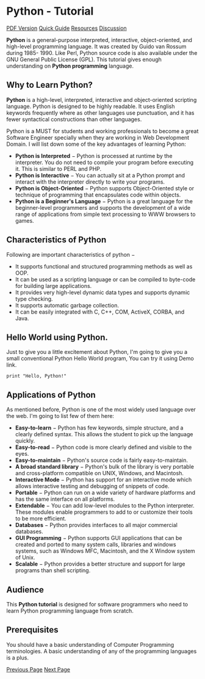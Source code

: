 # Python - Tutorial
[PDF Version](../python/python_pdf_version.md)
[Quick Guide](../python/python_quick_guide.md)
[Resources](../python/python_useful_resources.md)
[Discussion](../python/python_discussion.md)

**Python** is a general-purpose interpreted, interactive, object-oriented, and high-level programming language. It was created by Guido van Rossum during 1985- 1990. Like Perl, Python source code is also available under the GNU General Public License (GPL). This tutorial gives enough understanding on **Python programming** language.

## Why to Learn Python?
**Python** is a high-level, interpreted, interactive and object-oriented scripting language. Python is designed to be highly readable. It uses English keywords frequently where as other languages use punctuation, and it has fewer syntactical constructions than other languages.

Python is a MUST for students and working professionals to become a great Software Engineer specially when they are working in Web Development Domain. I will list down some of the key advantages of learning Python:

   * **Python is Interpreted** − Python is processed at runtime by the interpreter. You do not need to compile your program before executing it. This is similar to PERL and PHP.
   * **Python is Interactive** − You can actually sit at a Python prompt and interact with the interpreter directly to write your programs.
   * **Python is Object-Oriented** − Python supports Object-Oriented style or technique of programming that encapsulates code within objects.
   * **Python is a Beginner's Language** − Python is a great language for the beginner-level programmers and supports the development of a wide range of applications from simple text processing to WWW browsers to games.

## Characteristics of Python
Following are important characteristics of python −

   * It supports functional and structured programming methods as well as OOP.
   * It can be used as a scripting language or can be compiled to byte-code for building large applications.
   * It provides very high-level dynamic data types and supports dynamic type checking.
   * It supports automatic garbage collection.
   * It can be easily integrated with C, C++, COM, ActiveX, CORBA, and Java.

## Hello World using Python.
Just to give you a little excitement about Python, I'm going to give you a small conventional Python Hello World program, You can try it using Demo link.

```
print "Hello, Python!"
```
## Applications of Python
As mentioned before, Python is one of the most widely used language over the web. I'm going to list few of them here:

   * **Easy-to-learn** − Python has few keywords, simple structure, and a clearly defined syntax. This allows the student to pick up the language quickly.
   * **Easy-to-read** − Python code is more clearly defined and visible to the eyes.
   * **Easy-to-maintain** − Python's source code is fairly easy-to-maintain.
   * **A broad standard library** − Python's bulk of the library is very portable and cross-platform compatible on UNIX, Windows, and Macintosh.
   * **Interactive Mode** − Python has support for an interactive mode which allows interactive testing and debugging of snippets of code.
   * **Portable** − Python can run on a wide variety of hardware platforms and has the same interface on all platforms.
   * **Extendable** − You can add low-level modules to the Python interpreter. These modules enable programmers to add to or customize their tools to be more efficient.
   * **Databases** − Python provides interfaces to all major commercial databases.
   * **GUI Programming** − Python supports GUI applications that can be created and ported to many system calls, libraries and windows systems, such as Windows MFC, Macintosh, and the X Window system of Unix.
   * **Scalable** − Python provides a better structure and support for large programs than shell scripting.

## Audience
This **Python tutorial** is designed for software programmers who need to learn Python programming language from scratch.

## Prerequisites
You should have a basic understanding of Computer Programming terminologies. A basic understanding of any of the programming languages is a plus.


[Previous Page](../python/index.md) [Next Page](../python/python_overview.md) 
